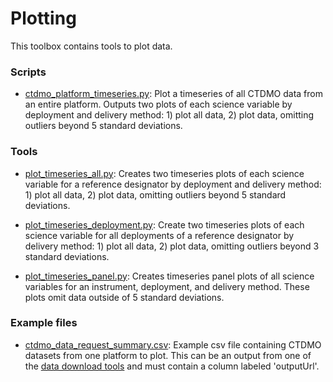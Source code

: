# Plotting
This toolbox contains tools to plot data. 

### Scripts
- [ctdmo_platform_timeseries.py](https://github.com/data-edu-ooi/data-review-tools/blob/master/plotting/ctdmo_platform_timeseries.py): Plot a timeseries of all CTDMO data from an entire platform. Outputs two plots of each science variable by deployment and delivery method: 1) plot all data, 2) plot data, omitting outliers beyond 5 standard deviations.

### Tools
- [plot_timeseries_all.py](https://github.com/data-edu-ooi/data-review-tools/blob/master/plotting/tools/plot_timeseries_all.py): Creates two timeseries plots of each science variable for a reference designator by deployment and delivery method: 1) plot all data, 2) plot data, omitting outliers beyond 5 standard deviations.

- [plot_timeseries_deployment.py](https://github.com/data-edu-ooi/data-review-tools/blob/master/plotting/tools/plot_timeseries_deployment.py): Create two timeseries plots of each science variable for all deployments of a reference designator by delivery method: 1) plot all data, 2) plot data, omitting outliers beyond 3 standard deviations.

- [plot_timeseries_panel.py](https://github.com/data-edu-ooi/data-review-tools/blob/master/plotting/tools/plot_timeseries_panel.py): Creates timeseries panel plots of all science variables for an instrument, deployment, and delivery method. These plots omit data outside of 5 standard deviations.

### Example files
- [ctdmo_data_request_summary.csv](https://github.com/data-edu-ooi/data-review-tools/blob/master/plotting/example_files/ctdmo_data_request_summary.csv): Example csv file containing CTDMO datasets from one platform to plot. This can be an output from one of the [data download tools](https://github.com/data-edu-ooi/data-review-tools/tree/master/data_download) and must contain a column labeled 'outputUrl'.